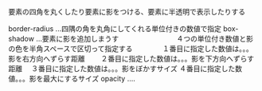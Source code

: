 要素の四角を丸くしたり要素に影をつける、要素に半透明で表示したりする

border-radius ...四隅の角を丸角にしてくれる単位付きの数値で指定
box-shadow ...要素に影を追加しまうす
　　　　　　　　４つの単位付き数値と影の色を半角スペースで区切って指定する
        　　　　１番目に指定した数値は。。。影を右方向へずらす距離
            　　２番目に指定した数値は。。。影を下方向へずらす距離
              　３番目に指定した数値は。。。影をぼかすサイズ
               ４番目に指定した数値。。。影を最大にするサイズ
opacity ....
